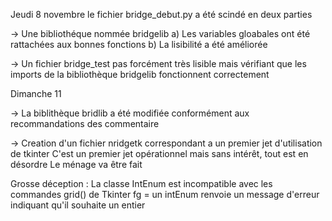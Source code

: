 Jeudi 8 novembre
le fichier bridge_debut.py a été scindé en deux parties

-> Une bibliothéque nommée bridgelib
a) Les variables gloabales ont été rattachées aux bonnes fonctions
b) La lisibilité a été améliorée

-> Un fichier bridge_test pas forcément très lisible mais vérifiant que les imports de la bibliothèque bridgelib fonctionnent correctement

Dimanche 11

-> La biblithèque bridlib a été modifiée conformément aux recommandations des commentaire

-> Creation d'un fichier nridgetk correspondant a un premier jet d'utilisation de tkinter
C'est un premier jet opérationnel mais sans intérêt,
tout est en désordre
Le ménage va être fait

Grosse déception :
La classe IntEnum est incompatible avec les commandes grid()
de Tkinter fg = un intEnum renvoie un message d'erreur indiquant qu'il souhaite un entier 
